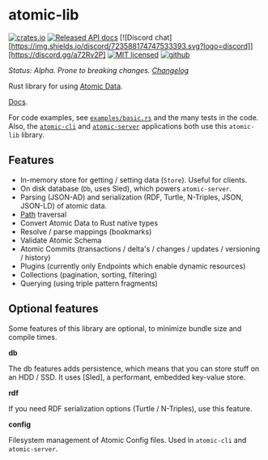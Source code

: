 # atomic-lib

[![crates.io](https://meritbadge.herokuapp.com/atomic_lib)](https://crates.io/crates/atomic_lib)
[![Released API docs](https://docs.rs/atomic_lib/badge.svg)](https://docs.rs/atomic_lib)
[![Discord chat][https://img.shields.io/discord/723588174747533393.svg?logo=discord]][https://discord.gg/a72Rv2P]
[![MIT licensed](https://img.shields.io/badge/license-MIT-blue.svg)](./LICENSE)
[![github](https://img.shields.io/github/stars/joepio/atomic?style=social)](https://github.com/joepipo/atomic)

_Status: Alpha. Prone to breaking changes. [Changelog](https://github.com/joepio/atomic/blob/master/CHANGELOG.md)_

Rust library for using [Atomic Data](https://docs.atomicdata.dev).

[Docs](https://docs.rs/atomic_lib/latest/atomic_lib/).

For code examples, see [`examples/basic.rs`](examples/basic.rs) and the many tests in the code.
Also, the [`atomic-cli`](../cli/readme.md) and [`atomic-server`](../server/readme.md) applications both use this `atomic-lib` library.

## Features

- In-memory store for getting / setting data (`Store`). Useful for clients.
- On disk database (`Db`, uses Sled), which powers `atomic-server`.
- Parsing (JSON-AD) and serialization (RDF, Turtle, N-Triples, JSON, JSON-LD) of atomic data.
- [Path](https://docs.atomicdata.dev/core/paths.html) traversal
- Convert Atomic Data to Rust native types
- Resolve / parse mappings (bookmarks)
- Validate Atomic Schema
- Atomic Commits (transactions / delta's / changes / updates / versioning / history)
- Plugins (currently only Endpoints which enable dynamic resources)
- Collections (pagination, sorting, filtering)
- Querying (using triple pattern fragments)


## Optional features

Some features of this library are optional, to minimize bundle size and compile times.

**db**

The db features adds persistence, which means that you can store stuff on an HDD / SSD.
It uses [Sled], a performant, embedded key-value store.

**rdf**

If you need RDF serialization options (Turtle / N-Triples), use this feature.

**config**

Filesystem management of Atomic Config files.
Used in `atomic-cli` and `atomic-server`.

